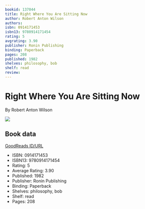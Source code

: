 ```yaml
---
bookid: 137044
title: Right Where You Are Sitting Now
author: Robert Anton Wilson
authors: 
isbn: 0914171453
isbn13: 9780914171454
rating: 5
avgrating: 3.90
publisher: Ronin Publishing
binding: Paperback
pages: 208
published: 1982
shelves: philosophy, bob
shelf: read
review: 
---
```


# Right Where You Are Sitting Now

By Robert Anton Wilson

![](https://i.gr-assets.com/images/S/compressed.photo.goodreads.com/books/1433827789l/137044._SY475_.jpg)

## Book data

[GoodReads ID/URL](https://www.goodreads.com/book/show/137044)

- ISBN: 0914171453
- ISBN13: 9780914171454
- Rating: 5
- Average Rating: 3.90
- Published: 1982
- Publisher: Ronin Publishing
- Binding: Paperback
- Shelves: philosophy, bob
- Shelf: read
- Pages: 208

